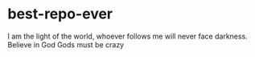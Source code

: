 # best-repo-ever
I am the light of the world, whoever follows me will never face darkness.
Believe in God
Gods must be crazy
